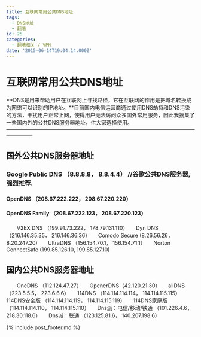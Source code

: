 ```yaml
---
title: 互联网常用公共DNS地址
tags:
  - DNS地址
  - 翻墙
id: 25
categories:
  - 翻墙相关 / VPN
date: '2015-06-14T19:04:14.000Z'
---
```


# 互联网常用公共DNS地址

\*\*DNS是用来帮助用户在互联网上寻找路径，它在互联网的作用是把域名转换成为网络可以识别的IP地址。\*\*目前国内电信运营商通过使用DNS劫持和DNS污染的方法，干扰用户正常上网，使得用户无法访问众多国外常用服务，因此我搜集了一些国内外的公共DNS服务器地址，供大家选择使用。—————————————————————————————————————————

## 国外公共DNS服务器地址

### Google Public DNS （8.8.8.8， 8.8.4.4）     //谷歌公共DNS服务器,强烈推荐.

#### OpenDNS （208.67.222.222， 208.67.220.220）

#### OpenDNS Family （208.67.222.123， 208.67.220.123）

　　V2EX DNS （199.91.73.222， 178.79.131.110）　　Dyn DNS （216.146.35.35， 216.146.36.36）　　Comodo Secure \(8.26.56.26， 8.20.247.20\)　　UltraDNS （156.154.70.1， 156.154.71.1）　　Norton ConnectSafe \(199.85.126.10, 199.85.127.10\)

## 国内公共DNS服务器地址

　　OneDNS （112.124.47.27）　　OpenerDNS（42.120.21.30）　　aliDNS （223.5.5.5， 223.6.6.6）　　114DNS （114.114.114.114， 114.114.115.115）　　114DNS安全版 （114.114.114.119， 114.114.115.119）　　114DNS家庭版 （114.114.114.110， 114.114.115.110）　　Dns派：电信/移动/铁通 （101.226.4.6， 218.30.118.6）　　Dns派：联通 （123.125.81.6， 140.207.198.6）





{% include post_footer.md %}